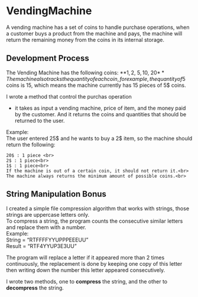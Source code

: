# VendingMachine

A vending machine has a set of coins to handle purchase operations, when a customer buys a product from the machine and pays, the machine will return the remaining money from the coins in its internal storage.<br>


## Development Process

The Vending Machine has the following coins:
**1$, 2$, 5$, 10$, 20$**
The machine also tracks the quantity of each coin, for example, the quantity of 5$ coins is 15, which means the machine currently has 15 pieces of 5$ coins.

I wrote a method that control the purchas operation 
- it takes as input a vending machine, price of item, and the money paid by the customer. And it returns the coins and quantities that should be returned to the user.<br>

Example:<br>
The user entered 25$ and he wants to buy a 2$ item, so the machine should return the following:<br>
~~~~
20$ : 1 piece <br>
2$ : 1 piece<br>
1$ : 1 piece<br>
If the machine is out of a certain coin, it should not return it.<br>
The machine always returns the minimum amount of possible coins.<br>
~~~~

## String Manipulation Bonus

I created a simple file compression algorithm that works with strings, those strings are uppercase letters only.<br>
To compress a string, the program counts the consecutive similar letters and replace them with a number.<br>
Example:<br>
String = “RTFFFFYYUPPPEEEUU”<br>
Result = “RTF4YYUP3E3UU”<br>

The program will replace a letter if it appeared more than 2 times continuously, the replacement is done by keeping one copy of this letter then writing down the number this letter appeared consecutively.

I wrote two methods, one to **compress** the string, and the other to **decompress** the string. 
